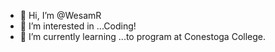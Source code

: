 - 👋 Hi, I’m @WesamR
- 👀 I’m interested in ...Coding!
- 🌱 I’m currently learning ...to program at Conestoga College.
<!--- 💞️ I’m looking to collaborate on ...
- 📫 How to reach me ...-->

<!---
WesamR/WesamR is a ✨ special ✨ repository because its `README.md` (this file) appears on your GitHub profile.
You can click the Preview link to take a look at your changes.
--->
